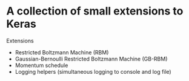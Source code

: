# A collection of small extensions to Keras

Extensions

- Restricted Boltzmann Machine (RBM)
- Gaussian-Bernoulli Restricted Boltzmann Machine (GB-RBM)
- Momentum schedule
- Logging helpers (simultaneous logging to console and log file)
